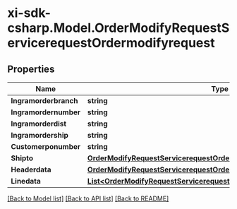 # xi-sdk-csharp.Model.OrderModifyRequestServicerequestOrdermodifyrequest

## Properties

Name | Type | Description | Notes
------------ | ------------- | ------------- | -------------
**Ingramorderbranch** | **string** |  | [optional] 
**Ingramordernumber** | **string** |  | [optional] 
**Ingramorderdist** | **string** |  | [optional] 
**Ingramordership** | **string** |  | [optional] 
**Customerponumber** | **string** |  | [optional] 
**Shipto** | [**OrderModifyRequestServicerequestOrdermodifyrequestShipto**](OrderModifyRequestServicerequestOrdermodifyrequestShipto.md) |  | [optional] 
**Headerdata** | [**OrderModifyRequestServicerequestOrdermodifyrequestHeaderdata**](OrderModifyRequestServicerequestOrdermodifyrequestHeaderdata.md) |  | [optional] 
**Linedata** | [**List&lt;OrderModifyRequestServicerequestOrdermodifyrequestLinedataInner&gt;**](OrderModifyRequestServicerequestOrdermodifyrequestLinedataInner.md) |  | [optional] 

[[Back to Model list]](../README.md#documentation-for-models) [[Back to API list]](../README.md#documentation-for-api-endpoints) [[Back to README]](../README.md)

